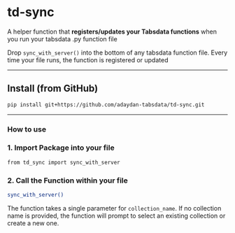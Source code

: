 # td-sync

A helper function that **registers/updates your Tabsdata functions** when you run your tabsdata .py function file

Drop `sync_with_server()` into the bottom of any tabsdata function file. Every time your file runs, the function is registered or updated

---

## Install (from GitHub)

```bash
pip install git+https://github.com/adaydan-tabsdata/td-sync.git
```
---
### How to use 

### 1. Import Package into your file

```bash
from td_sync import sync_with_server
```

### 2. Call the Function within your file

```bash
sync_with_server()
```

The function takes a single parameter for  `collection_name`. If no collection name is provided, the function will prompt to select an existing collection or create a new one. 





